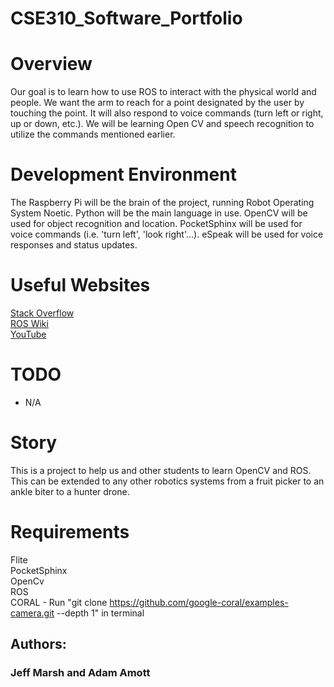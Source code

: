 # CSE310_Software_Portfolio

# Overview
Our goal is to learn how to use ROS to interact with the physical world and 
people. We want the arm to reach for a point designated by the user by touching
the point. It will also respond to voice commands (turn left or right, up or 
down, etc.). We will be learning Open CV and speech recognition to utilize the
commands mentioned earlier.

# Development Environment
The Raspberry Pi will be the brain of the project, running Robot Operating 
System Noetic. Python will be the main language in use. OpenCV will be used 
for object recognition and location. PocketSphinx will be used for voice 
commands (i.e. 'turn left', 'look right'...). eSpeak will be used for voice 
responses and status updates. 

# Useful Websites
[Stack Overflow](https://stackoverflow.com/)  
[ROS Wiki](http://wiki.ros.org/Documentation)  
[YouTube](https://youtube.com)

# TODO
* N/A

# Story
This is a project to help us and other students to learn OpenCV and ROS. 
This can be extended
to any other robotics systems from a fruit picker to an ankle biter 
to a hunter drone.

# Requirements
Flite  
PocketSphinx  
OpenCv  
ROS  
CORAL - Run "git clone https://github.com/google-coral/examples-camera.git --depth 1" in terminal  

## Authors:
### Jeff Marsh and Adam Amott
